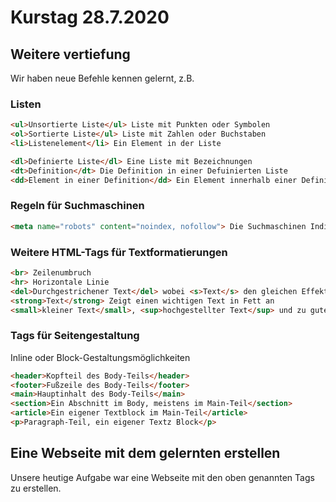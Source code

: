 # Kurstag 28.7.2020

## Weitere vertiefung

Wir haben neue Befehle kennen gelernt, z.B.


### Listen
```html
<ul>Unsortierte Liste</ul> Liste mit Punkten oder Symbolen
<ol>Sortierte Liste</ul> Liste mit Zahlen oder Buchstaben
<li>Listenelement</li> Ein Element in der Liste

<dl>Definierte Liste</dl> Eine Liste mit Bezeichnungen
<dt>Definition</dt> Die Definition in einer Defuinierten Liste
<dd>Element in einer Definition</dd> Ein Element innerhalb einer Definition einer definierten Liste
```

### Regeln für Suchmaschinen
```html
<meta name="robots" content="noindex, nofollow"> Die Suchmaschinen Indizieren die Seite nicht und folgen auch keinen Links um die Seite zu indizieren
```

### Weitere HTML-Tags für Textformatierungen
```html
<br> Zeilenumbruch
<hr> Horizontale Linie
<del>Durchgestrichener Text</del> wobei <s>Text</s> den gleichen Effekt hat
<strong>Text</strong> Zeigt einen wichtigen Text in Fett an
<small>kleiner Text</small>, <sup>hochgestellter Text</sup> und zu guter letzt <sub>tiefer gelegter Text</sub>
```

### Tags für Seitengestaltung

Inline oder Block-Gestaltungsmöglichkeiten
```html
<header>Kopfteil des Body-Teils</header>
<footer>Fußzeile des Body-Teils</footer>
<main>Hauptinhalt des Body-Teils</main>
<section>Ein Abschnitt im Body, meistens im Main-Teil</section>
<article>Ein eigener Textblock im Main-Teil</article>
<p>Paragraph-Teil, ein eigener Textz Block</p>
```

## Eine Webseite mit dem gelernten erstellen

Unsere heutige Aufgabe war eine Webseite mit den oben genannten Tags zu erstellen.